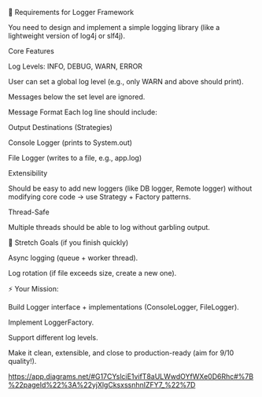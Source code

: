 📝 Requirements for Logger Framework

You need to design and implement a simple logging library (like a lightweight version of log4j or slf4j).

Core Features

Log Levels: INFO, DEBUG, WARN, ERROR

User can set a global log level (e.g., only WARN and above should print).

Messages below the set level are ignored.

Message Format
Each log line should include:



Output Destinations (Strategies)

Console Logger (prints to System.out)

File Logger (writes to a file, e.g., app.log)

Extensibility

Should be easy to add new loggers (like DB logger, Remote logger) without modifying core code → use Strategy + Factory patterns.

Thread-Safe

Multiple threads should be able to log without garbling output.

🎯 Stretch Goals (if you finish quickly)

Async logging (queue + worker thread).

Log rotation (if file exceeds size, create a new one).

⚡ Your Mission:

Build Logger interface + implementations (ConsoleLogger, FileLogger).

Implement LoggerFactory.

Support different log levels.

Make it clean, extensible, and close to production-ready (aim for 9/10 quality!).

https://app.diagrams.net/#G17CYslciE1vifT8aULWwdOYfWXe0D6Rhc#%7B%22pageId%22%3A%22yjXlgCksxssnhnIZFY7_%22%7D